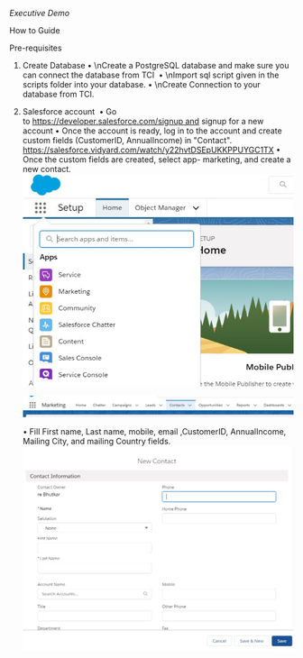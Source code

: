 *Executive Demo*




How to Guide 

Pre-requisites 

1. Create Database
	• \nCreate a PostgreSQL database and make sure you can connect the database from TCI 
	• \nImport sql script given in the scripts folder into your database.
	• \nCreate Connection to your database from TCI.


2. Salesforce account 
	• Go to https://developer.salesforce.com/signup and signup for a new account
	• Once the account is ready, log in to the account and create custom fields (CustomerID, AnnualIncome) in "Contact".
	  https://salesforce.vidyard.com/watch/y22hvtDSEpUKKPPUYGC1TX
	• Once the custom fields are created, select app- marketing, and create a new contact.
	  ![](images/Sf1.JPG)
	
	  ![](images/Sf2.JPG)
	

	• Fill First name, Last name, mobile, email ,CustomerID, AnnualIncome, Mailing City, and mailing Country fields.
  	 ![](images/Sf3.JPG)
